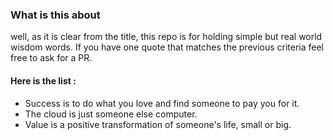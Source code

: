 ### What is this about
well, as it is clear from the title, this repo is for holding simple but real world wisdom words.
If you have one quote that matches the previous criteria feel free to ask for a PR.


#### Here is the list :

* Success is to do what you love and find someone to pay you for it.
* The cloud is just someone else computer.
* Value is a positive transformation of someone's life, small or big.


